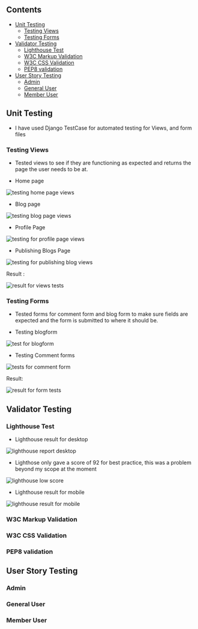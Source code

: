## Contents
- [Unit Testing](#unit-testing)
    - [Testing Views](#testing-views)
    - [Testing Forms](#testing-forms)
- [Validator Testing](#validator-testing)
    - [Lighthouse Test](#lighthouse-test)
    - [W3C Markup Validation](#w3c-markup-validation)
    - [W3C CSS Validation](#w3c-css-validation)
    - [PEP8 validation](#pep8-validaton)
- [User Story Testing](#user-story-testing)
    - [Admin](#admin)
    - [General User](#general-user)
    - [Member User](#member-user)

## Unit Testing

- I have used Django TestCase for automated testing for Views, and form files

### Testing Views
- Tested views to see if they are functioning as expected and returns the page the user needs to be at.
    
- Home page

![testing home page views](./assets/documentation/indexpage-test.png)


- Blog page

![testing blog page views](./assets/documentation/blogpage-test.png)

- Profile Page

![testing for profile page views](./assets/documentation/profilepage-test.png)

- Publishing Blogs Page

![testing for publishing blog views](./assets/documentation/publishpage-test.png)

Result :

![result for views tests](./assets/documentation/test-for-views-result.png)

### Testing Forms
- Tested forms for comment form and blog form to make sure fields are expected and the form is submitted to where it should be.

- Testing blogform

![test for blogform](./assets/documentation/test-blogform.png)

- Testing Comment forms

![tests for comment form](./assets/documentation/test-commentform.png)

Result:

![result for form tests](./assets/documentation/formstests-results.png)

## Validator Testing

### Lighthouse Test

- Lighthouse result for desktop

![lighthouse report desktop](./assets/documentation/lighthouse-score.png)

- Lighthose only gave a score of 92 for best practice, this was a problem beyond my scope at the moment

![lighthouse low score](./assets/documentation/lighthouse-testproblem.png)

- Lighthouse result for mobile

![lighthouse result for mobile](./assets/documentation/lighthouse-mobile.png)

### W3C Markup Validation

### W3C CSS Validation

### PEP8 validation

## User Story Testing

### Admin

### General User

### Member User